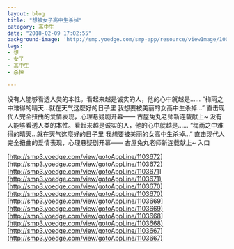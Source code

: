 ```yaml
---
layout: blog
title: "想被女子高中生杀掉"
category: 高中生
date: "2018-02-09 17:02:55"
background-image: 'http://smp.yoedge.com/smp-app/resource/viewImage/1003509appline.png'
tags:
- 想
- 女子
- 高中生
- 杀掉

---
```

没有人能够看透人类的本性。看起来越是诚实的人，他的心中就越是…… “梅雨之中难得的晴天…就在天气这麼好的日子里 我想要被美丽的女高中生杀掉…” 直击现代人完全扭曲的爱情表现，心理悬疑剧开幕—— 古屋兔丸老师新连载献上~
没有人能够看透人类的本性。看起来越是诚实的人，他的心中就越是…… “梅雨之中难得的晴天…就在天气这麼好的日子里 我想要被美丽的女高中生杀掉…” 直击现代人完全扭曲的爱情表现，心理悬疑剧开幕—— 古屋兔丸老师新连载献上~
入口

[http://smp3.yoedge.com/view/gotoAppLine/1103672](http://smp3.yoedge.com/view/gotoAppLine/1103672)
[http://smp3.yoedge.com/view/gotoAppLine/1103671](http://smp3.yoedge.com/view/gotoAppLine/1103671)
[http://smp3.yoedge.com/view/gotoAppLine/1103670](http://smp3.yoedge.com/view/gotoAppLine/1103670)
[http://smp3.yoedge.com/view/gotoAppLine/1103669](http://smp3.yoedge.com/view/gotoAppLine/1103669)
[http://smp3.yoedge.com/view/gotoAppLine/1103668](http://smp3.yoedge.com/view/gotoAppLine/1103668)
[http://smp3.yoedge.com/view/gotoAppLine/1103667](http://smp3.yoedge.com/view/gotoAppLine/1103667)

        
